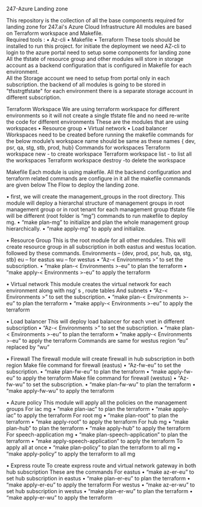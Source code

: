 247-Azure Landing zone

This repository is the collection of all the base components required for landing zone for 247.ai's Azure Cloud Infrastructure
All modules are based on Terraform workspace and Makefile.  
Required tools :
•	Az-cli
•	Makefile
•	Terraform
These tools should be installed to run this project.
for initiate the deployment we need AZ-cli to login to the azure portal need to setup some components for landing zone 
All the tfstate of resource group and other modules will store in  storage account as a backend configuration that is configured in Makefile for each environment.  
All the Storage account we need to setup from portal only in each subscription. 
the backend of all modules is going to be stored in "tfsstrg<environment>tfstate" for each environment there is a separate storage account in different subscription.  

Terraform Workspace 
We are using terraform workspace for different environments so it will not create a single tfstate file and no need re-write the code for different environments 
These are the modules that are using workspaces
•	Resource group
•	Virtual network
•	Load balancer 
Workspaces need to be created before running the makefile commands for the below module’s workspace name should be same as these names
{ dev, psr, qa, stg, stb, prod, hub}
Commands for workspaces 
Terraform workspace new <workspace _name>   - to create workspace
Terraform workspace list  - to list all the workspaces
Terraform workspace destroy <workspace _name>   -to delete the workspace

Makefile
Each module is using makefile. All the backend configuration and terraform related commands are configure in it all the makefile commands are given below
The Flow to deploy the landing zone.

•	first, we will create the management_groups in the root directory. 
This module will deploy a hierarchal structure of management groups in root management group or in root tenant for each management group tfstate file will be different (root folder is “mg”)
commands to run makefile to deploy mg. 
•	“make plan-mg”  to initialize and plan the whole management group hierarchically.
•	“make apply-mg”  to apply and initialize.

•	Resource Group 
This is the root module for all other modules. This will create resource group in all subscription in both eastus and westus location. followed by these commands. 
Environments – {dev, prod, psr, hub, qa, stg, stb}
eu – for eastus
wu – for westus
•	“Az-< Environments >” to set the subscription. 
•	“make plan-< Environments >-eu”  to plan the terraform 
•	“make apply-< Environments >-eu” to apply the terraform 

•	Virtual network
This module creates the virtual network for each environment along with nsg’ s , route tables
And subnets 
•	“Az-< Environments >” to set the subscription. 
•	“make plan-< Environments >-eu”  to plan the terraform 
•	“make apply-< Environments >-eu” to apply the terraform 

•	Load balancer
This will deploy load balancer for each vnet in different subscription 
•	“Az-< Environments >” to set the subscription. 
•	“make plan-< Environments >-eu”  to plan the terraform 
•	“make apply-< Environments >-eu” to apply the terraform 
Commands are same for westus region  “eu” replaced by “wu”

•	 Firewall
The firewall module will create firewall in hub subscription in both region
Make file command for firewall (eastus)
•	“Az-fw-eu” to set the subscription. 
•	“make plan-fw-eu”  to plan the terraform 
•	“make apply-fw-eu” to apply the terraform 
Make file command for firewall (westus)
•	“Az-fw-wu” to set the subscription. 
•	“make plan-fw-wu”  to plan the terraform 
•	“make apply-fw-wu” to apply the terraform 

•	Azure policy
This module will apply all the policies on the management groups
For iac mg 
•	“make plan-iac”  to plan the terraform 
•	“make apply-iac” to apply the terraform 
For root mg
•	“make plan-root”  to plan the terraform 
•	“make apply-root” to apply the terraform 
For hub mg
•	“make plan-hub”  to plan the terraform 
•	“make apply-hub” to apply the terraform 
For speech-application mg
•	“make plan-speech-application”  to plan the terraform 
•	“make apply-speech-application” to apply the terraform 
To apply all at once 
•	“make plan-policy”  to plan the terraform to all mg
•	“make apply-policy” to apply the terraform to all mg

•	Express route
To create express route and virtual network gateway in both hub subscription 
These are the commands
For eastus
•	“make az-er-eu” to set hub subscription in eastus
•	“make plan-er-eu”  to plan the terraform 
•	“make apply-er-eu” to apply the terraform 
For westus
•	“make az-er-wu” to set hub subscription in westus
•	“make plan-er-wu”  to plan the terraform 
•	“make apply-er-wu” to apply the terraform 
